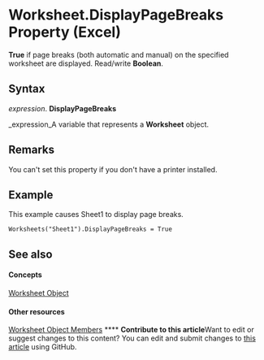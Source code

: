 
# Worksheet.DisplayPageBreaks Property (Excel)

 **True** if page breaks (both automatic and manual) on the specified worksheet are displayed. Read/write **Boolean**.


## Syntax

 _expression_. **DisplayPageBreaks**

 _expression_A variable that represents a  **Worksheet** object.


## Remarks

You can't set this property if you don't have a printer installed.


## Example

This example causes Sheet1 to display page breaks.


```
Worksheets("Sheet1").DisplayPageBreaks = True
```


## See also


#### Concepts


 [Worksheet Object](182b705e-854a-81cc-a4b0-59b942de55ae.md)
#### Other resources


 [Worksheet Object Members](f8c1afea-1a1c-f5e4-37e3-52c434c8c157.md)
****   **Contribute to this article**Want to edit or suggest changes to this content? You can edit and submit changes to  [this article](https://github.com/jhershey00/VBA_Excel_Test/OpenXMLCon/articles/95152278-2618-f200-9933-b6574a49e256.md) using GitHub.

